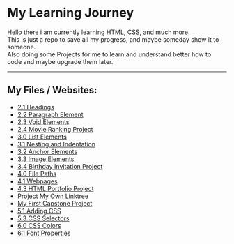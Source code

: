<!DOCTYPE html>
<html lang="en">
<head>
    <meta charset="UTF-8">
    <meta http-equiv="X-UA-Compatible" content="IE=edge">
    <meta name="viewport" content="width=device-width, initial-scale=1.0">
    <title>My Learning Journey</title>
        <link 
        rel="stylesheet" 
        href="style.css"
        />
</head>
<body>
    <h1>My Learning Journey</h1>
        <p>Hello there i am currently learning HTML, CSS, and much more. 
        <br />
        This is just a repo to save all my progress, and maybe someday show it to someone.<br /> 
        Also doing some Projects for me to learn and understand better how to code and maybe upgrade them later.</p> 
        <hr/>
    <h2>My Files / Websites:</h2>
        <ul>
            <li>
                <a href="2.1 Heading Element/index.html">
                2.1 Headings
                </a>
            <li>
                <a href="2.2 Paragraph Element/index.html">
                2.2 Paragraph Element
                </a>
            <li>
                <a href="2.3 Void Elements/index.html">
                2.3 Void Elements
                </a>
            <li>
                <a href="2.4 Movie Ranking Project/index.html">
                2.4 Movie Ranking Project
                </a>
            <li>
                <a href="3.0 List Elements/index.html">
                3.0 List Elements
                </a>
            <li>
                <a href="3.1 Nesting and Indentation/index.html">
                3.1 Nesting and Indentation
                </a>
            <li>
                <a href="3.2 Anchor Elements/index.html">
                3.2 Anchor Elements
                </a>
            <li>
                <a href="3.3 Image Elements/index.html">
                3.3 Image Elements
                </a>
            <li>
                <a href="3.4 Birthday Invite Project/index.html">
                3.4 Birthday Invitation Project
                </a>
            <li>
                <a href="4.0 File Paths/Folder0/index.html">
                4.0 File Paths
                </a>
            <li>
                <a href="4.1+Webpages/index.html">
                4.1 Webpages
                </a>
            <li>
                <a href="4.3 HTML Porfolio Project/index.html">
                4.3 HTML Portfolio Project
                </a>
            <li>
                <a href="[Project]My Own Linktree/index.html">
                Project My Own Linktree
                </a>
            <li>
                <a href="Capstone Project 1">
                My First Capstone Project
                </a>
            <li>
                <a href="5.1. Adding CSS/index.html">
                5.1 Adding CSS
                </a>
            <li>
                <a href="5.3 CSS Selectors/index.html">
                5.3 CSS Selectors
                </a>
            <li>
                <a href="6.0 CSS Colors/index.html">
                6.0 CSS Colors
                </a>
            <li>
                <a href="6.1+Font+Properties/index.html">
                6.1 Font Properties
                </a>
</body>